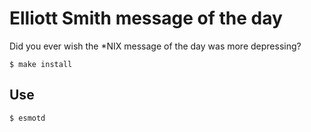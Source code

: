 # Elliott Smith message of the day

Did you ever wish the \*NIX message of the day was more depressing?

    $ make install

## Use

    $ esmotd

